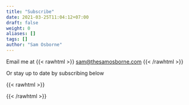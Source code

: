 ```yaml
---
title: "Subscribe"
date: 2021-03-25T11:04:12+07:00
draft: false
weight: 0
aliases: []
tags: []
author: "Sam Osborne"
---
```


Email me at {{< rawhtml >}} <a href="mailto:sam@thesamosborne.com">sam@thesamosborne.com</a> {{< /rawhtml >}}  

Or stay up to date by subscribing below

{{< rawhtml >}} <div class="sender-form-field" data-sender-form-id="kmn016jtbk8dvdlywpd"></div> {{< /rawhtml >}}
